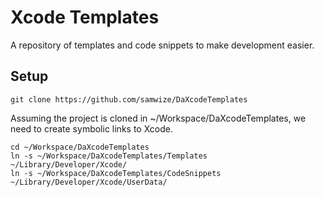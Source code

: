 # Xcode Templates

A repository of templates and code snippets to make development easier.

## Setup

    git clone https://github.com/samwize/DaXcodeTemplates

Assuming the project is cloned in ~/Workspace/DaXcodeTemplates, we need to create symbolic links to Xcode.

    cd ~/Workspace/DaXcodeTemplates
    ln -s ~/Workspace/DaXcodeTemplates/Templates ~/Library/Developer/Xcode/
    ln -s ~/Workspace/DaXcodeTemplates/CodeSnippets ~/Library/Developer/Xcode/UserData/
    